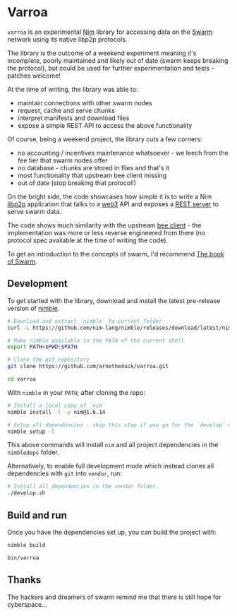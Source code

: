 # Varroa

`varroa` is an experimental [Nim](https://nim-lang.org/) library for accessing data on the [Swarm](https://www.ethswarm.org/) network using its native libp2p protocols.

The library is the outcome of a weekend experiment meaning it's incomplete, poorly maintained and likely out of date (swarm keeps breaking the protocol), but could be used for further experimentation and tests - patches welcome!

At the time of writing, the library was able to:

* maintain connections with other swarm nodes
* request, cache and serve chunks
* interpret manifests and download files
* expose a simple REST API to access the above functionality

Of course, being a weekend project, the library cuts a few corners:

* no accounting / incentives maintenance whatsoever - we leech from the fee tier that swarm nodes offer
* no database - chunks are stored in files and that's it
* most functionality that upstream bee client missing
* out of date (stop breaking that protocol!)

On the bright side, the code showcases how simple it is to write a Nim [libp2p](https://github.com/status-im/nim-libp2p) application that talks to a [web3](https://github.com/status-im/nim-web3/pulls) API and exposes a [REST server](https://github.com/status-im/nim-presto/) to serve swarm data.

The code shows much similarity with the upstream [bee client](https://github.com/ethersphere/bee) - the implementation was more or less reverse engineered from there (no protocol spec available at the time of writing the code).

To get an introduction to the concepts of swarm, I'd recommend [The book of Swarm](https://www.ethswarm.org/The-Book-of-Swarm.pdf).

## Development

To get started with the library, download and install the latest pre-release version of [nimble](https://github.com/nim-lang/nimble/releases/tag/latest).

```sh
# Download and extract `nimble` to current folder
curl -L https://github.com/nim-lang/nimble/releases/download/latest/nimble-linux_x64.tar.gz | tar xz

# Make nimble available in the PATH of the current shell
export PATH=$PWD:$PATH

# Clone the git repository
git clone https://github.com/arnetheduck/varroa.git

cd varroa
```

With `nimble` in your `PATH`, after cloning the repo:

```sh
# Install a local copy of `nim`
nimble install -l -y nim@1.6.14

# Setup all dependencies - skip this step if you go for the `develop` mode below
nimble setup -l
```

This above commands will install `nim` and all project dependencies in the `nimbledeps` folder.

Alternatively, to enable full development mode which instead clones all dependencies with `git` into `vendor`, run:

```sh
# Install all dependencies in the vendor folder.
./develop.sh
```

## Build and run

Once you have the dependencies set up, you can build the project with:

```sh
nimble build

bin/varroa
```

## Thanks

The hackers and dreamers of swarm remind me that there is still hope for cyberspace...
